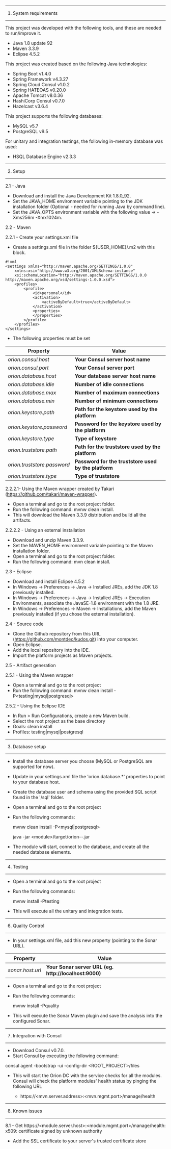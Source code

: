 -----------------------------------------------------------------------------------------------------------------------------
1. System requirements
-----------------------------------------------------------------------------------------------------------------------------

This project was developed with the following tools, and these are needed to run/improve it.

- Java 1.8 update 92
- Maven 3.3.9
- Eclipse 4.5.2

This project was created based on the following Java technologies:

- Spring Boot v1.4.0
- Spring Framework v4.3.27
- Spring Cloud Consul v1.0.2
- Spring HATEOAS v0.20.0
- Apache Tomcat v8.0.36
- HashiCorp Consul v0.7.0
- Hazelcast v3.6.4

This project supports the following databases:

- MySQL v5.7
- PostgreSQL v9.5

For unitary and integration testings, the following in-memory database was used:

- HSQL Database Engine v2.3.3

-----------------------------------------------------------------------------------------------------------------------------
2. Setup
-----------------------------------------------------------------------------------------------------------------------------

2.1 - Java

- Download and install the Java Development Kit 1.8.0_92.
- Set the JAVA_HOME environment variable pointing to the JDK installation folder (Optional - needed for running Java by command line).
- Set the JAVA_OPTS environment variable with the following value -> -Xms256m -Xmx1024m.

2.2 - Maven

2.2.1 - Create your settings.xml file

- Create a settings.xml file in the folder ${USER_HOME}/.m2 with this block.

```
#!xml
<settings xmlns="http://maven.apache.org/SETTINGS/1.0.0"
	xmlns:xsi="http://www.w3.org/2001/XMLSchema-instance"
	xsi:schemaLocation="http://maven.apache.org/SETTINGS/1.0.0 http://maven.apache.org/xsd/settings-1.0.0.xsd">
	<profiles>
		<profile>
			<id>personal</id>
			<activation>
				<activeByDefault>true</activeByDefault>
			</activation>
			<properties>
			</properties>
		</profile>
	</profiles>
</settings>
```

- The following properties must be set

Property | Value
--- | ---
*orion.consul.host* | **Your Consul server host name**
*orion.consul.port* | **Your Consul server port**
*orion.database.host* | **Your database server host name**
*orion.database.idle* | **Number of idle connections**
*orion.database.max* | **Number of maximum connections**
*orion.database.min* | **Number of minimum connections**
*orion.keystore.path* | **Path for the keystore used by the platform**
*orion.keystore.password* | **Password for the keystore used by the platform**
*orion.keystore.type* | **Type of keystore**
*orion.truststore.path* | **Path for the truststore used by the platform**
*orion.truststore.password* | **Password for the truststore used by the platform**
*orion.truststore.type* | **Type of truststore**

2.2.2.1- Using the Maven wrapper created by Takari (https://github.com/takari/maven-wrapper).

- Open a terminal and go to the root project folder.
- Run the following command: mvnw clean install.
- This will download the Maven 3.3.9 distribution and build all the artifacts.

2.2.2.2 - Using an external installation

- Download and unzip Maven 3.3.9.
- Set the MAVEN_HOME environment variable pointing to the Maven installation folder.
- Open a terminal and go to the root project folder.
- Run the following command: mvn clean install.

2.3 - Eclipse

- Download and install Eclipse 4.5.2
- In Windows -> Preferences -> Java -> Installed JREs, add the JDK 1.8 previously installed.
- In Windows -> Preferences -> Java -> Installed JREs -> Execution Environments, associate the JavaSE-1.8 environment with the 1.8 JRE.
- In Windows -> Preferences -> Maven -> Installations, add the Maven previously installed (if you chose the external installation).

2.4 - Source code

- Clone the Github repository from this URL (https://github.com/montdeo/kudos.git) into your computer.
- Open Eclipse.
- Add the local repository into the IDE.
- Import the platform projects as Maven projects.

2.5 - Artifact generation

2.5.1 - Using the Maven wrapper

- Open a terminal and go to the root project
- Run the following command: mvnw clean install -P\<testing|mysql|postgresql>

2.5.2 - Using the Eclipse IDE

- In Run > Run Configurations, create a new Maven build.
- Select the root project as the base directory
- Goals: clean install
- Profiles: testing|mysql|postgresql

-----------------------------------------------------------------------------------------------------------------------------
3. Database setup
-----------------------------------------------------------------------------------------------------------------------------

- Install the database server you choose (MySQL or PostgreSQL are supported for now).
- Update in your settings.xml file the 'orion.database.*' properties to point to your database host.
- Create the database user and schema using the provided SQL script found in the '/sql' folder.  
- Open a terminal and go to the root project
- Run the following commands: 

   mvnw clean install -P\<mysql|postgresql>

   java -jar \<module>/target/orion-<module>-<version>.jar
   
- The module will start, connect to the database, and create all the needed database elements.

-----------------------------------------------------------------------------------------------------------------------------
4. Testing
-----------------------------------------------------------------------------------------------------------------------------

- Open a terminal and go to the root project
- Run the following commands: 

   mvnw install -Ptesting
   
- This will execute all the unitary and integration tests. 

-----------------------------------------------------------------------------------------------------------------------------
6. Quality Control
-----------------------------------------------------------------------------------------------------------------------------

- In your settings.xml file, add this new property (pointing to the Sonar URL).
	
Property | Value
--- | ---
*sonar.host.url* | **Your Sonar server URL (eg. http://localhost:9000)**
	

- Open a terminal and go to the root project
- Run the following commands: 

   mvnw install -Pquality
   
- This will execute the Sonar Maven plugin and save the analysis into the configured Sonar.

-----------------------------------------------------------------------------------------------------------------------------
7. Integration with Consul
-----------------------------------------------------------------------------------------------------------------------------

- Download Consul v0.7.0.
- Start Consul by executing the following command:

consul agent -bootstrap -ui -config-dir \<ROOT_PROJECT>/files

- This will start the Orion DC with the service checks for all the modules. Consul will check the platform modules' 
  health status by pinging the following URL

   - https://\<mvn.server.address>:\<mvn.mgmt.port>/manage/health

-----------------------------------------------------------------------------------------------------------------------------
8. Known issues
-----------------------------------------------------------------------------------------------------------------------------

8.1 - Get https://\<module.server.host>:\<module.mgmt.port>/manage/health: x509: certificate signed by unknown authority

- Add the SSL certificate to your server's trusted certificate store